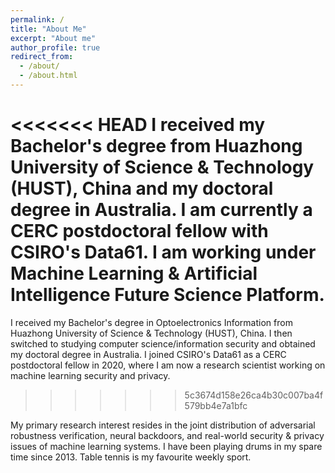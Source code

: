 ```yaml
---
permalink: /
title: "About Me"
excerpt: "About me"
author_profile: true
redirect_from: 
  - /about/
  - /about.html
---
```


<<<<<<< HEAD
I received my Bachelor's degree from Huazhong University of Science & Technology (HUST), China and my doctoral degree in Australia. I am currently a CERC postdoctoral fellow with CSIRO's Data61. I am working under Machine Learning & Artificial Intelligence Future Science Platform.
=======
I received my Bachelor's degree in Optoelectronics Information from Huazhong University of Science & Technology (HUST), China. I then switched to studying computer science/information security and obtained my doctoral degree in Australia. I joined CSIRO's Data61 as a CERC postdoctoral fellow in 2020, where I am now a research scientist working on machine learning security and privacy.
>>>>>>> 5c3674d158e26ca4b30c007ba4f579bb4e7a1bfc

My primary research interest resides in the joint distribution of adversarial robustness verification, neural backdoors, and real-world security & privacy issues of machine learning systems. I have been playing drums in my spare time since 2013. Table tennis is my favourite weekly sport.
